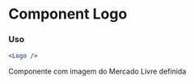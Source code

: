 # Component Logo

### Uso

```jsx harmony
<Logo />
```

Componente com imagem do Mercado Livre definida
